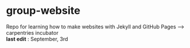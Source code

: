 # group-website
Repo for learning how to make websites with Jekyll and GitHub Pages --> carpentries incubator  
**last edit** : September, 3rd
